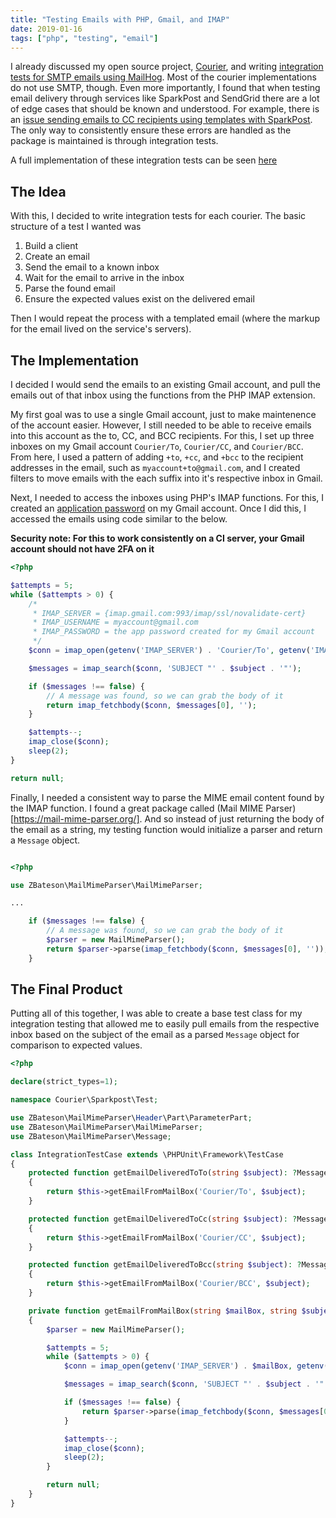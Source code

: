 ```yaml
---
title: "Testing Emails with PHP, Gmail, and IMAP"
date: 2019-01-16
tags: ["php", "testing", "email"]
---
```


I already discussed my open source project, [Courier](https://quartzy.github.io/courier), and writing [integration tests
for SMTP emails using MailHog](/test-email-php-mailhog). Most of the courier implementations do not use SMTP, though.
Even more importantly, I found that when testing email delivery through services like SparkPost and SendGrid there are
a lot of edge cases that should be known and understood. For example, there is an [issue sending emails to CC recipients
using templates with SparkPost](https://quartzy.github.io/courier/couriers/sparkpost/#temporary-fix-for-correctly-displaying-cc-header).
The only way to consistently ensure these errors are handled as the package is maintained is through integration tests.

A full implementation of these integration tests can be seen [here](https://github.com/quartzy/courier-sparkpost/blob/0.2.0/tests/SparkPostCourierIntegrationTest.php)

## The Idea

With this, I decided to write integration tests for each courier. The basic structure of a test I wanted was

1. Build a client
2. Create an email
3. Send the email to a known inbox
4. Wait for the email to arrive in the inbox
5. Parse the found email
6. Ensure the expected values exist on the delivered email

Then I would repeat the process with a templated email (where the markup for the email lived on the service's servers).

## The Implementation

I decided I would send the emails to an existing Gmail account, and pull the emails out of that inbox using the
functions from the PHP IMAP extension.

My first goal was to use a single Gmail account, just to make maintenence of the account easier. However, I still needed
to be able to receive emails into this account as the to, CC, and BCC recipients. For this, I set up three inboxes on
my Gmail account `Courier/To`, `Courier/CC`, and `Courier/BCC`. From here, I used a pattern of adding `+to`, `+cc`, and
`+bcc` to the recipient addresses in the email, such as `myaccount+to@gmail.com`, and I created filters to move emails
with the each suffix into it's respective inbox in Gmail.

Next, I needed to access the inboxes using PHP's IMAP functions. For this, I created an
[application password](https://support.google.com/accounts/answer/185833?hl=en) on my Gmail account. Once I did this,
I accessed the emails using code similar to the below.

**Security note: For this to work consistently on a CI server, your Gmail account should not have 2FA on it**

```php
<?php

$attempts = 5;
while ($attempts > 0) {
    /*
     * IMAP_SERVER = {imap.gmail.com:993/imap/ssl/novalidate-cert}
     * IMAP_USERNAME = myaccount@gmail.com
     * IMAP_PASSWORD = the app password created for my Gmail account
     */
    $conn = imap_open(getenv('IMAP_SERVER') . 'Courier/To', getenv('IMAP_USERNAME'), getenv('IMAP_PASSWORD'));

    $messages = imap_search($conn, 'SUBJECT "' . $subject . '"');

    if ($messages !== false) {
        // A message was found, so we can grab the body of it
        return imap_fetchbody($conn, $messages[0], '');
    }

    $attempts--;
    imap_close($conn);
    sleep(2);
}

return null;
```

Finally, I needed a consistent way to parse the MIME email content found by the IMAP function. I found a great package
called (Mail MIME Parser)[https://mail-mime-parser.org/]. And so instead of just returning the body of the email as a
string, my testing function would initialize a parser and return a `Message` object.

```php

<?php

use ZBateson\MailMimeParser\MailMimeParser;

...

    if ($messages !== false) {
        // A message was found, so we can grab the body of it
        $parser = new MailMimeParser();
        return $parser->parse(imap_fetchbody($conn, $messages[0], ''));
    }
```

## The Final Product

Putting all of this together, I was able to create a base test class for my integration testing that allowed me to easily
pull emails from the respective inbox based on the subject of the email as a parsed `Message` object
for comparison to expected values.

```php
<?php

declare(strict_types=1);

namespace Courier\Sparkpost\Test;

use ZBateson\MailMimeParser\Header\Part\ParameterPart;
use ZBateson\MailMimeParser\MailMimeParser;
use ZBateson\MailMimeParser\Message;

class IntegrationTestCase extends \PHPUnit\Framework\TestCase
{
    protected function getEmailDeliveredToTo(string $subject): ?Message
    {
        return $this->getEmailFromMailBox('Courier/To', $subject);
    }

    protected function getEmailDeliveredToCc(string $subject): ?Message
    {
        return $this->getEmailFromMailBox('Courier/CC', $subject);
    }

    protected function getEmailDeliveredToBcc(string $subject): ?Message
    {
        return $this->getEmailFromMailBox('Courier/BCC', $subject);
    }

    private function getEmailFromMailBox(string $mailBox, string $subject): ?Message
    {
        $parser = new MailMimeParser();

        $attempts = 5;
        while ($attempts > 0) {
            $conn = imap_open(getenv('IMAP_SERVER') . $mailBox, getenv('IMAP_USERNAME'), getenv('IMAP_PASSWORD'));

            $messages = imap_search($conn, 'SUBJECT "' . $subject . '"');

            if ($messages !== false) {
                return $parser->parse(imap_fetchbody($conn, $messages[0], ''));
            }

            $attempts--;
            imap_close($conn);
            sleep(2);
        }

        return null;
    }
}
```
